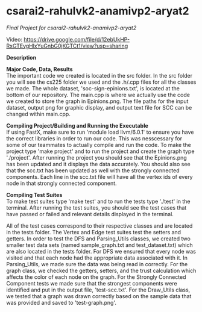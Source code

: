 # csarai2-rahulvk2-anamivp2-aryat2

*Final Project for csarai2-rahulvk2-anamivp2-aryat2* 

Video: https://drive.google.com/file/d/12ebUkHP-RxGTEvgHlxYuGnbG0jKGTCt1/view?usp=sharing

**Description**


**Major Code, Data, Results** <br />
The important code we created is located in the src folder. In the src folder you will see the cs225 folder we used and the .h/.cpp files for all the classes we made. The whole dataset, 'soc-sign-epinions.txt', is located at the bottom of our repository. The main.cpp is where we actually use the code we created to store the graph in Epinions.png. The file paths for the input dataset, output png for graphic display, and output text file for SCC can be changed within main.cpp.

**Compiling Project/Building and Running the Executable**  <br />
If using FastX, make sure to run 'module load llvm/6.0.1' to ensure you have the correct libraries in order to run our code. This was nesscessary for some of our teammates to actually compile and run the code. To make the project type 'make project' and to run the project and create the graph type './project'. After running the project you should see that the Epinions.png has been updated and it displays the data accurately. You should also see that the scc.txt has been updated as well with the strongly connected components. Each line in the scc.txt file will have all the vertex ids of every node in that strongly connected component. 

**Compiling Test Suites** <br />
To make test suites type 'make test' and to run the tests type './test' in the terminal.
After running the test suites, you should see the test cases that have passed or failed and relevant details displayed in the terminal.

All of the test cases correspond to their respective classes and are located in the tests folder. The Vertex and Edge test suites test the setters and getters. In order to test the DFS and Parsing_Utils classes, we created two smaller test data sets (named sample_graph.txt and test_dataset.txt) which are also located in the tests folder. For DFS we ensured that every node was visited and that each node had the appropriate data associated with it. In Parsing_Utils, we made sure the data was being read in correctly. For the graph class, we checked the getters, setters, and the trust calculation which affects the color of each node on the graph. For the Strongly Connected Component tests we made sure that the strongest components were identified and put in the output file, 'test-scc.txt'. For the Draw_Utils class, we tested that a graph was drawn correctly based on the sample data that was provided and saved to 'test-graph.png'.




